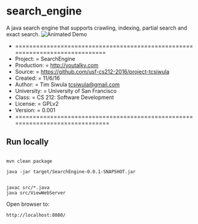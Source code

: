 # search_engine
A java search engine that supports crawling, indexing, partial search and exact search.
![Animated Demo](search.gif)


 * =============================================================================
 * Project:     =        SearchEngine
 * Production:  =        http://youtalky.com
 * Source:      =        https://github.com/usf-cs212-2016/project-tcsiwula
 * Created:      =        11/6/16
 * Author:       =        Tim Siwula <tcsiwula@gmail.com>
 * University:   =        University of San Francisco
 * Class:        =        CS 212: Software Development
 * License:      =        GPLv2
 * Version:      =        0.001
 * ==============================================================================

## Run locally



```

mvn clean package

java -jar target/SearchEngine-0.0.1-SNAPSHOT.jar

```


```

javac src/*.java
java src/ViewWebServer

```


Open browser to:
```
http://localhost:8080/
```





